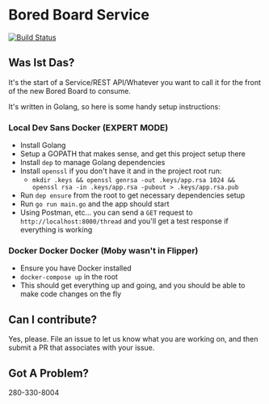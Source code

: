 <!-- 
Copyright 2017 Jeffry Hesse

Licensed under the Apache License, Version 2.0 (the "License"); 
you may not use this file except in compliance with the License. 
You may obtain a copy of the License at

http://www.apache.org/licenses/LICENSE-2.0

Unless required by applicable law or agreed to in writing, software 
distributed under the License is distributed on an "AS IS" BASIS, 
WITHOUT WARRANTIES OR CONDITIONS OF ANY KIND, either express or implied. 
See the License for the specific language governing permissions and 
limitations under the License.  
-->

# Bored Board Service

[![Build Status](https://travis-ci.org/DarthHater/bored-board-service.svg?branch=master)](https://travis-ci.org/DarthHater/bored-board-service)

## Was Ist Das?

It's the start of a Service/REST API/Whatever you want to call it for the front of the new Bored Board to consume.

It's written in Golang, so here is some handy setup instructions:

### Local Dev Sans Docker (EXPERT MODE)

* Install Golang
* Setup a GOPATH that makes sense, and get this project setup there
* Install `dep` to manage Golang dependencies
* Install `openssl` if you don't have it and in the project root run:
  * `mkdir .keys && openssl genrsa -out .keys/app.rsa 1024 && openssl rsa -in .keys/app.rsa -pubout > .keys/app.rsa.pub`
* Run `dep ensure` from the root to get necessary dependencies setup
* Run `go run main.go` and the app should start
* Using Postman, etc... you can send a `GET` request to `http://localhost:8000/thread` and you'll get a test response if everything is working

### Docker Docker Docker (Moby wasn't in Flipper)

* Ensure you have Docker installed
* `docker-compose up` in the root
* This should get everything up and going, and you should be able to make code changes on the fly

## Can I contribute?

Yes, please. File an issue to let us know what you are working on, and then submit a PR that associates with your issue. 

## Got A Problem?

280-330-8004
